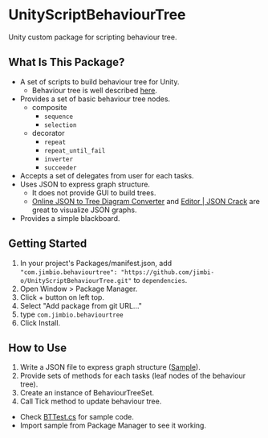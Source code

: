 # UnityScriptBehaviourTree
Unity custom package for scripting behaviour tree.

## What Is This Package?

* A set of scripts to build behaviour tree for Unity.
  * Behaviour tree is well described [here](https://www.gamedeveloper.com/programming/behavior-trees-for-ai-how-they-work).
* Provides a set of basic behaviour tree nodes.
  * composite
    * `sequence`
    * `selection`
  * decorator
    * `repeat`
    * `repeat_until_fail`
    * `inverter`
    * `succeeder`
* Accepts a set of delegates from user for each tasks.
* Uses JSON to express graph structure.
  * It does not provide GUI to build trees.
  * [Online JSON to Tree Diagram Converter](https://vanya.jp.net/vtree/) and [Editor | JSON Crack](https://jsoncrack.com/editor) are great to visualize JSON graphs.
* Provides a simple blackboard.

## Getting Started

1. In your project's Packages/manifest.json, add `"com.jimbio.behaviourtree": "https://github.com/jimbi-o/UnityScriptBehaviourTree.git"` to `dependencies`.
1. Open Window > Package Manager.
1. Click + button on left top.
1. Select "Add package from git URL..."
1. type `com.jimbio.behaviourtree`
1. Click Install.

## How to Use

1. Write a JSON file to express graph structure ([Sample](Samples~/BehaviourTree/Params/BT.json)).
1. Provide sets of methods for each tasks (leaf nodes of the behaviour tree).
1. Create an instance of BehaviourTreeSet.
1. Call Tick method to update behaviour tree.

* Check [BTTest.cs](Samples~/BehaviourTree/Scripts/BTTest.cs) for sample code.
* Import sample from Package Manager to see it working.
